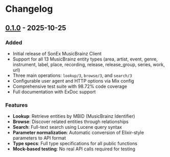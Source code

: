 # Changelog

## [0.1.0] - 2025-10-25

### Added
- Initial release of SonEx MusicBrainz Client
- Support for all 13 MusicBrainz entity types (area, artist, event, genre, instrument, label, place, recording, release, release_group, series, work, url)
- Three main operations: `lookup/3`, `browse/3`, and `search/3`
- Configurable user agent and HTTP options via Mix config
- Comprehensive test suite with 98.72% code coverage
- Full documentation with ExDoc support

### Features
- **Lookup**: Retrieve entities by MBID (MusicBrainz Identifier)
- **Browse**: Discover related entities through relationships
- **Search**: Full-text search using Lucene query syntax
- **Parameter normalization**: Automatic conversion of Elixir-style parameters to API format
- **Type specs**: Full type specifications for all public functions
- **Mock-based testing**: No real API calls required for testing

[0.1.0]: https://github.com/son-ex/son-ex-musicbrainz-client/releases/tag/v0.1.0
